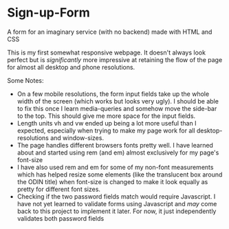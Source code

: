 # Sign-up-Form

A form for an imaginary service (with no backend) made with HTML and CSS

This is my first somewhat responsive webpage. It doesn't always look perfect but is <em>significantly</em> more impressive at retaining the flow of the page for almost all desktop and phone resolutions.

<div>Some Notes: </div>
<ul>
  <li>On a few mobile resolutions, the form input fields take up the whole width of the screen (which works but looks very ugly). I should be able to fix this once I learn media-queries and somehow move the side-bar to the top. This should give me more space for the input fields.</li>
  <li>Length units vh and vw ended up being a lot more useful than I expected, especially when trying to make my page work for all desktop-resolutions and window-sizes.</li>
  <li>The page handles different browsers fonts pretty well. I have learned about and started using rem (and em) almost exclusively for my page's font-size
  </li>
  <li>I have also used rem and em for some of my non-font measurements which has helped resize some elements (like the translucent box around the ODIN title) when font-size is changed to make it look equally as pretty for different font sizes.</li>
  <li>Checking if the two password fields match would require Javascript. I have not yet learned to validate forms using Javascript and <em>may</em> come back to this project to implement it later. For now, it just independently validates both password fields</li>
<ul>
